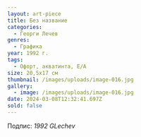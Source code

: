 ```yaml
---
layout: art-piece
title: Без название
categories:
  - Георги Лечев
genres:
  - Графика
year: 1992 г.
tags:
  - Офорт, акватинта, Е/А
size: 20,5х17 см
thumbnail: /images/uploads/image-016.jpg
gallery:
  - image: /images/uploads/image-016.jpg
date: 2024-03-08T12:32:41.697Z
sold: false
---
```

Подпис: *1992 GLechev*
